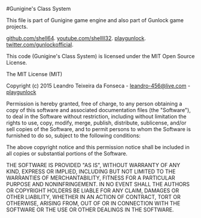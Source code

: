 #Gunigine's Class System

This file is part of Gunigine game engine and also part of Gunlock game projects.
	
[github.com/shell64][GitHub].
[youtube.com/shellll32][YouTube].
[playgunlock][Gunlock].
[twitter.com/gunlockofficial][Twitter].

This code (Gunigine's Class System) is licensed under the MIT Open Source License.

The MIT License (MIT)

Copyright (c) 2015 Leandro Teixeira da Fonseca - leandro-456@live.com - [playgunlock][Gunlock]

Permission is hereby granted, free of charge, to any person obtaining a copy
of this software and associated documentation files (the "Software"), to deal
in the Software without restriction, including without limitation the rights
to use, copy, modify, merge, publish, distribute, sublicense, and/or sell
copies of the Software, and to permit persons to whom the Software is
furnished to do so, subject to the following conditions:

The above copyright notice and this permission notice shall be included in
all copies or substantial portions of the Software.

THE SOFTWARE IS PROVIDED "AS IS", WITHOUT WARRANTY OF ANY KIND, EXPRESS OR
IMPLIED, INCLUDING BUT NOT LIMITED TO THE WARRANTIES OF MERCHANTABILITY,
FITNESS FOR A PARTICULAR PURPOSE AND NONINFRINGEMENT. IN NO EVENT SHALL THE
AUTHORS OR COPYRIGHT HOLDERS BE LIABLE FOR ANY CLAIM, DAMAGES OR OTHER
LIABILITY, WHETHER IN AN ACTION OF CONTRACT, TORT OR OTHERWISE, ARISING FROM,
OUT OF OR IN CONNECTION WITH THE SOFTWARE OR THE USE OR OTHER DEALINGS IN
THE SOFTWARE.

[GitHub]: https://github.com/shell64
[YouTube]: http://youtube.com/shellll32
[Gunlock]: http://playgunlock.com
[Twitter]: http://twitter.com/gunlockofficial
